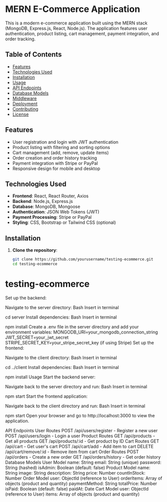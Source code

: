 # MERN E-Commerce Application

This is a modern e-commerce application built using the MERN stack (MongoDB, Express.js, React, Node.js). The application features user authentication, product listing, cart management, payment integration, and order tracking.

## Table of Contents

- [Features](#features)
- [Technologies Used](#technologies-used)
- [Installation](#installation)
- [Usage](#usage)
- [API Endpoints](#api-endpoints)
- [Database Models](#database-models)
- [Middleware](#middleware)
- [Deployment](#deployment)
- [Contributing](#contributing)
- [License](#license)

## Features

- User registration and login with JWT authentication
- Product listing with filtering and sorting options
- Cart management (add, remove, update items)
- Order creation and order history tracking
- Payment integration with Stripe or PayPal
- Responsive design for mobile and desktop

## Technologies Used

- **Frontend**: React, React Router, Axios
- **Backend**: Node.js, Express.js
- **Database**: MongoDB, Mongoose
- **Authentication**: JSON Web Tokens (JWT)
- **Payment Processing**: Stripe or PayPal
- **Styling**: CSS, Bootstrap or Tailwind CSS (optional)

## Installation

1. **Clone the repository**:
   ```bash
   git clone https://github.com/yourusername/testing-ecommerce.git
   cd testing-ecommerce
# testing-ecommerce


Set up the backend:

Navigate to the server directory:
Bash
Insert in terminal

cd server
Install dependencies:
Bash
Insert in terminal

npm install
Create a .env file in the server directory and add your environment variables:
MONGODB_URI=your_mongodb_connection_string
JWT_SECRET=your_jwt_secret
STRIPE_SECRET_KEY=your_stripe_secret_key (if using Stripe)
Set up the frontend:

Navigate to the client directory:
Bash
Insert in terminal

cd ../client
Install dependencies:
Bash
Insert in terminal

npm install
Usage
Start the backend server:

Navigate back to the server directory and run:
Bash
Insert in terminal

npm start
Start the frontend application:

Navigate back to the client directory and run:
Bash
Insert in terminal

npm start
Open your browser and go to http://localhost:3000 to view the application.

API Endpoints
User Routes
POST /api/users/register - Register a new user
POST /api/users/login - Login a user
Product Routes
GET /api/products - Get all products
GET /api/products/:id - Get product by ID
Cart Routes
GET /api/cart - Get user's cart
POST /api/cart/add - Add item to cart
DELETE /api/cart/remove/:id - Remove item from cart
Order Routes
POST /api/orders - Create a new order
GET /api/orders/history - Get order history
Database Models
User Model
name: String
email: String (unique)
password: String (hashed)
isAdmin: Boolean (default: false)
Product Model
name: String
image: String
description: String
price: Number
countInStock: Number
Order Model
user: ObjectId (reference to User)
orderItems: Array of objects (product and quantity)
paymentMethod: String
totalPrice: Number
isPaid: Boolean (default: false)
paidAt: Date
Cart Model
user: ObjectId (reference to User)
items: Array of objects (product and quantity)
